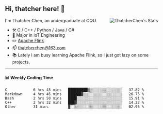 ## Hi, thatcher here! :wave:

<img align="right" src="https://github-readme-stats.vercel.app/api?username=thatcherchen&title_color=333&text_color=777" alt="ThatcherChen's Stats" >

I'm Thatcher Chen, an undergraduate at CQU.

- :hammer_and_pick:  C / C++ / Python / Java / C# 
- :seedling:  Major in IoT Engineering
- :pencil2: [Apache Flink](https://github.com/apache/flink)
- :mailbox: thatcherchen@163.com
- :books: Lately I am busy learning Apache Flink, so I just got lazy on some projects.

---

#### :bar_chart: Weekly Coding Time

<!--START_SECTION:waka-->

```text
C            6 hrs 45 mins   █████████▒░░░░░░░░░░░░░░░   37.82 %
Markdown     4 hrs 46 mins   ██████▓░░░░░░░░░░░░░░░░░░   26.75 %
Bash         2 hrs 50 mins   ████░░░░░░░░░░░░░░░░░░░░░   15.91 %
C++          2 hrs 32 mins   ███▓░░░░░░░░░░░░░░░░░░░░░   14.22 %
Other        31 mins         ▓░░░░░░░░░░░░░░░░░░░░░░░░   02.95 %
```

<!--END_SECTION:waka-->

